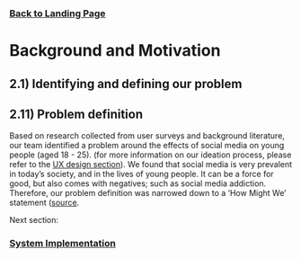 ###  [Back to Landing Page](../README.md)

# Background and Motivation

## 2.1) Identifying and defining our problem 
## 2.11) Problem definition
Based on research collected from user surveys and background literature, our team identified a problem around the effects of social media on young people (aged 18 - 25). (for more information on our ideation process, please refer to the [UX design section](UXDesign.md)). We found that social media is very prevalent in today’s society, and in the lives of young people. It can be a force for good, but also comes with negatives; such as social media addiction. Therefore, our problem definition was narrowed down to a ‘How Might We’ statement ([source](https://www.designkit.org/methods/3).

Next section:

### [System Implementation](SystemImplementation.md)
